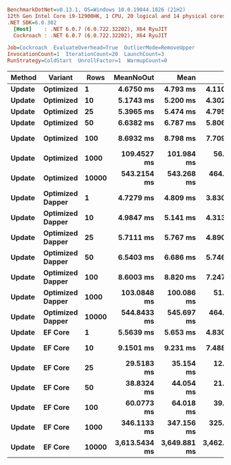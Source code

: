 ``` ini

BenchmarkDotNet=v0.13.1, OS=Windows 10.0.19044.1826 (21H2)
12th Gen Intel Core i9-12900HK, 1 CPU, 20 logical and 14 physical cores
.NET SDK=6.0.302
  [Host]    : .NET 6.0.7 (6.0.722.32202), X64 RyuJIT
  Cockroach : .NET 6.0.7 (6.0.722.32202), X64 RyuJIT

Job=Cockroach  EvaluateOverhead=True  OutlierMode=RemoveUpper  
InvocationCount=1  IterationCount=20  LaunchCount=3  
RunStrategy=ColdStart  UnrollFactor=1  WarmupCount=0  

```
|      Method |         Variant |  Rows |     MeanNoOut |         Mean |          Min |           Q1 |       Median |           Q3 |          Max |
|------------ |---------------- |------ |--------------:|-------------:|-------------:|-------------:|-------------:|-------------:|-------------:|
| **Update** |       **Optimized** |     **1** |     **4.6750 ms** |     **4.793 ms** |     **4.110 ms** |     **4.449 ms** |     **4.644 ms** |     **4.987 ms** |     **6.347 ms** |
| **Update** |       **Optimized** |    **10** |     **5.1743 ms** |     **5.200 ms** |     **4.302 ms** |     **4.946 ms** |     **5.134 ms** |     **5.461 ms** |     **6.259 ms** |
| **Update** |       **Optimized** |    **25** |     **5.3965 ms** |     **5.474 ms** |     **4.795 ms** |     **5.184 ms** |     **5.404 ms** |     **5.684 ms** |     **6.737 ms** |
| **Update** |       **Optimized** |    **50** |     **6.6382 ms** |     **6.787 ms** |     **5.806 ms** |     **6.422 ms** |     **6.652 ms** |     **6.920 ms** |     **9.049 ms** |
| **Update** |       **Optimized** |   **100** |     **8.6932 ms** |     **8.798 ms** |     **7.709 ms** |     **8.283 ms** |     **8.711 ms** |     **9.191 ms** |    **11.286 ms** |
| **Update** |       **Optimized** |  **1000** |   **109.4527 ms** |   **101.984 ms** |    **56.827 ms** |    **99.947 ms** |   **110.011 ms** |   **116.420 ms** |   **133.295 ms** |
| **Update** |       **Optimized** | **10000** |   **543.2154 ms** |   **543.268 ms** |   **464.966 ms** |   **490.727 ms** |   **540.511 ms** |   **595.096 ms** |   **631.654 ms** |
| **Update** | **Optimized Dapper** |     **1** |     **4.7279 ms** |     **4.809 ms** |     **3.830 ms** |     **4.465 ms** |     **4.716 ms** |     **5.130 ms** |     **6.229 ms** |
| **Update** | **Optimized Dapper** |    **10** |     **4.9847 ms** |     **5.141 ms** |     **4.313 ms** |     **4.694 ms** |     **4.943 ms** |     **5.535 ms** |     **7.560 ms** |
| **Update** | **Optimized Dapper** |    **25** |     **5.7111 ms** |     **5.767 ms** |     **4.890 ms** |     **5.464 ms** |     **5.712 ms** |     **6.020 ms** |     **7.143 ms** |
| **Update** | **Optimized Dapper** |    **50** |     **6.5403 ms** |     **6.686 ms** |     **5.746 ms** |     **6.335 ms** |     **6.497 ms** |     **6.892 ms** |     **9.229 ms** |
| **Update** | **Optimized Dapper** |   **100** |     **8.6003 ms** |     **8.820 ms** |     **7.247 ms** |     **8.044 ms** |     **8.610 ms** |     **9.117 ms** |    **13.434 ms** |
| **Update** | **Optimized Dapper** |  **1000** |   **103.0848 ms** |   **100.086 ms** |    **51.068 ms** |    **95.775 ms** |   **102.120 ms** |   **109.341 ms** |   **128.460 ms** |
| **Update** | **Optimized Dapper** | **10000** |   **544.8433 ms** |   **545.697 ms** |   **464.580 ms** |   **502.502 ms** |   **548.039 ms** |   **583.471 ms** |   **649.227 ms** |
| **Update** |          **EF Core** |     **1** |     **5.5639 ms** |     **5.653 ms** |     **4.830 ms** |     **5.248 ms** |     **5.544 ms** |     **5.972 ms** |     **7.975 ms** |
| **Update** |          **EF Core** |    **10** |     **9.1501 ms** |     **9.231 ms** |     **7.488 ms** |     **8.589 ms** |     **9.194 ms** |     **9.682 ms** |    **12.764 ms** |
| **Update** |          **EF Core** |    **25** |    **29.5183 ms** |    **35.154 ms** |    **12.968 ms** |    **14.265 ms** |    **15.974 ms** |    **56.316 ms** |    **98.832 ms** |
| **Update** |          **EF Core** |    **50** |    **38.8324 ms** |    **44.054 ms** |    **21.061 ms** |    **23.235 ms** |    **26.010 ms** |    **64.628 ms** |   **113.348 ms** |
| **Update** |          **EF Core** |   **100** |    **60.0773 ms** |    **64.018 ms** |    **39.241 ms** |    **41.053 ms** |    **45.732 ms** |    **83.371 ms** |   **126.013 ms** |
| **Update** |          **EF Core** |  **1000** |   **346.1133 ms** |   **347.156 ms** |   **325.035 ms** |   **343.608 ms** |   **345.966 ms** |   **350.313 ms** |   **366.725 ms** |
| **Update** |          **EF Core** | **10000** | **3,613.5434 ms** | **3,649.881 ms** | **3,462.624 ms** | **3,573.757 ms** | **3,607.302 ms** | **3,685.135 ms** | **3,936.737 ms** |
